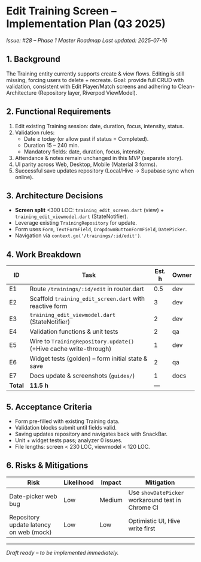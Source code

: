 # Edit Training Screen – Implementation Plan (Q3 2025)

_Issue: #28 – Phase 1 Master Roadmap_
_Last updated: 2025-07-16_

## 1. Background
The Training entity currently supports create & view flows. Editing is still missing, forcing users to delete + recreate. Goal: provide full CRUD with validation, consistent with Edit Player/Match screens and adhering to Clean-Architecture (Repository layer, Riverpod ViewModel).

## 2. Functional Requirements
1. Edit existing Training session: date, duration, focus, intensity, status.
2. Validation rules:
   * Date ≥ today (or allow past if status = Completed).
   * Duration 15 – 240 min.
   * Mandatory fields: date, duration, focus, intensity.
3. Attendance & notes remain unchanged in this MVP (separate story).
4. UI parity across Web, Desktop, Mobile (Material 3 forms).
5. Successful save updates repository (Local/Hive → Supabase sync when online).

## 3. Architecture Decisions
* **Screen split** <300 LOC: `training_edit_screen.dart` (view) + `training_edit_viewmodel.dart` (StateNotifier).
* Leverage existing `TrainingRepository` for update.
* Form uses `Form`, `TextFormField`, `DropdownButtonFormField`, `DatePicker`.
* Navigation via `context.go('/trainings/:id/edit')`.

## 4. Work Breakdown
| ID | Task | Est. h | Owner |
|----|------|--------|-------|
| E1 | Route `/trainings/:id/edit` in router.dart | 0.5 | dev |
| E2 | Scaffold `training_edit_screen.dart` with reactive form | 3 | dev |
| E3 | `training_edit_viewmodel.dart` (StateNotifier) | 2 | dev |
| E4 | Validation functions & unit tests | 2 | qa |
| E5 | Wire to `TrainingRepository.update()` (+Hive cache write-through) | 1 | dev |
| E6 | Widget tests (golden) – form initial state & save | 2 | qa |
| E7 | Docs update & screenshots (`guides/`) | 1 | docs |
| **Total** | **11.5 h** | — |

## 5. Acceptance Criteria
* Form pre-filled with existing Training data.
* Validation blocks submit until fields valid.
* Saving updates repository and navigates back with SnackBar.
* Unit + widget tests pass; analyzer 0 issues.
* File lengths: screen < 230 LOC, viewmodel < 120 LOC.

## 6. Risks & Mitigations
| Risk | Likelihood | Impact | Mitigation |
|------|-----------|--------|------------|
| Date-picker web bug | Low | Medium | Use `showDatePicker` workaround test in Chrome CI |
| Repository update latency on web (mock) | Low | Low | Optimistic UI, Hive write first |

---
_Draft ready – to be implemented immediately._